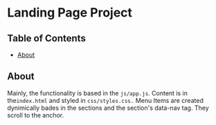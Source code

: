# Landing Page Project

## Table of Contents

* [About](#about)

## About

Mainly, the functionality is based in the `js/app.js`. Content is in the`index.html` and styled in `css/styles.css.` 
Menu Items are created dynimically bades in the sections and the section's data-nav tag. They scroll to the anchor. 

